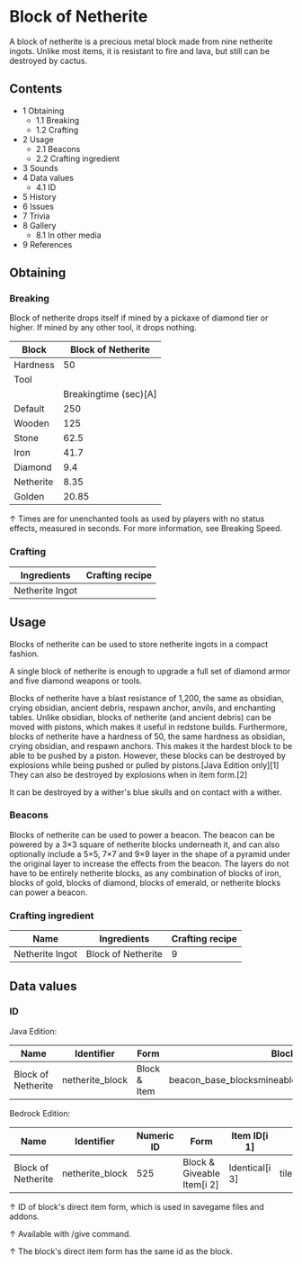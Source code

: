 # Block of Netherite
A block of netherite is a precious metal block made from nine netherite ingots. Unlike most items, it is resistant to fire and lava, but still can be destroyed by cactus.

## Contents
- 1 Obtaining
	- 1.1 Breaking
	- 1.2 Crafting
- 2 Usage
	- 2.1 Beacons
	- 2.2 Crafting ingredient
- 3 Sounds
- 4 Data values
	- 4.1 ID
- 5 History
- 6 Issues
- 7 Trivia
- 8 Gallery
	- 8.1 In other media
- 9 References

## Obtaining
### Breaking
Block of netherite drops itself if mined by a pickaxe of diamond tier or higher. If mined by any other tool, it drops nothing.

| Block     | Block of Netherite    |
|-----------|-----------------------|
| Hardness  | 50                    |
| Tool      |                       |
|           | Breakingtime (sec)[A] |
| Default   | 250                   |
| Wooden    | 125                   |
| Stone     | 62.5                  |
| Iron      | 41.7                  |
| Diamond   | 9.4                   |
| Netherite | 8.35                  |
| Golden    | 20.85                 |


↑ Times are for unenchanted tools as used by players with no status effects, measured in seconds. For more information, see Breaking Speed.


### Crafting
| Ingredients     | Crafting recipe |
|-----------------|-----------------|
| Netherite Ingot |                 |

## Usage
Blocks of netherite can be used to store netherite ingots in a compact fashion.

A single block of netherite is enough to upgrade a full set of diamond armor and five diamond weapons or tools.

Blocks of netherite have a blast resistance of 1,200, the same as obsidian, crying obsidian, ancient debris, respawn anchor, anvils, and enchanting tables. Unlike obsidian, blocks of netherite (and ancient debris) can be moved with pistons, which makes it useful in redstone builds. Furthermore, blocks of netherite have a hardness of 50, the same hardness as obsidian, crying obsidian, and respawn anchors. This makes it the hardest block to be able to be pushed by a piston. However, these blocks can be destroyed by explosions while being pushed or pulled by pistons.‌[Java Edition  only][1] They can also be destroyed by explosions when in item form.[2]

It can be destroyed by a wither's blue skulls and on contact with a wither.

### Beacons
Blocks of netherite can be used to power a beacon. The beacon can be powered by a 3×3 square of netherite blocks underneath it, and can also optionally include a 5×5, 7×7 and 9×9 layer in the shape of a pyramid under the original layer to increase the effects from the beacon. The layers do not have to be entirely netherite blocks, as any combination of blocks of iron, blocks of gold, blocks of diamond, blocks of emerald, or netherite blocks can power a beacon.

### Crafting ingredient
| Name            | Ingredients        | Crafting recipe |
|-----------------|--------------------|-----------------|
| Netherite Ingot | Block of Netherite | 9               |

## Data values
### ID
Java Edition:

| Name               | Identifier      | Form         | Block tags                                           | Translation key                 |
|--------------------|-----------------|--------------|------------------------------------------------------|---------------------------------|
| Block of Netherite | netherite_block | Block & Item | beacon_base_blocksmineable/pickaxeneeds_diamond_tool | block.minecraft.netherite_block |

Bedrock Edition:

| Name               | Identifier      | Numeric ID | Form                       | Item ID[i 1]   | Translation key           |
|--------------------|-----------------|------------|----------------------------|----------------|---------------------------|
| Block of Netherite | netherite_block | 525        | Block & Giveable Item[i 2] | Identical[i 3] | tile.netherite_block.name |


↑ ID of block's direct item form, which is used in savegame files and addons.

↑ Available with /give command.

↑ The block's direct item form has the same id as the block.



